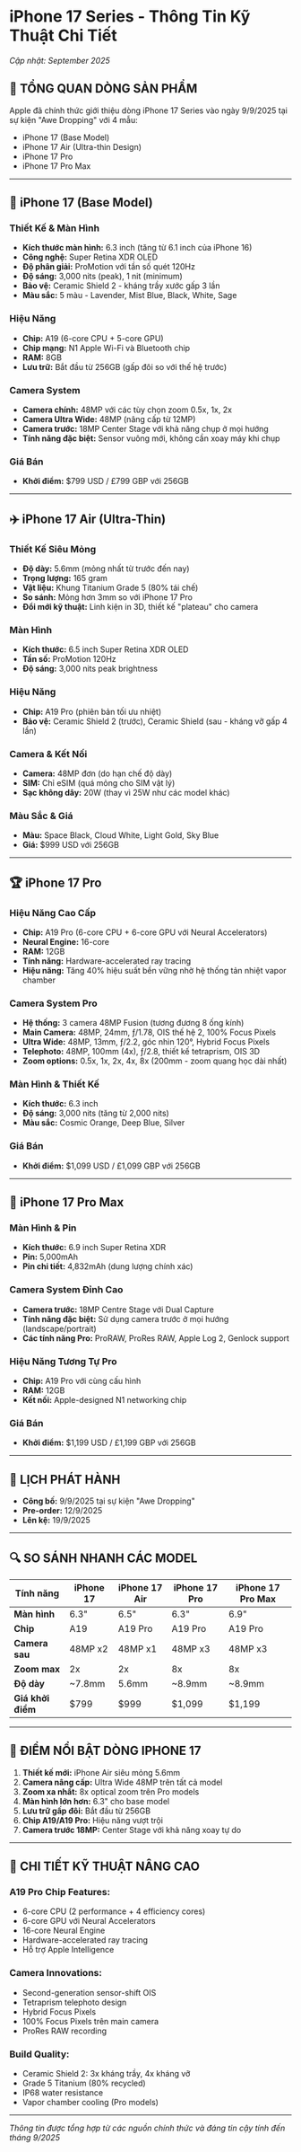 # iPhone 17 Series - Thông Tin Kỹ Thuật Chi Tiết

*Cập nhật: September 2025*

## 📱 TỔNG QUAN DÒNG SẢN PHẨM

Apple đã chính thức giới thiệu dòng iPhone 17 Series vào ngày 9/9/2025 tại sự kiện "Awe Dropping" với 4 mẫu:
- iPhone 17 (Base Model)
- iPhone 17 Air (Ultra-thin Design)
- iPhone 17 Pro
- iPhone 17 Pro Max

---

## 🔧 iPhone 17 (Base Model)

### **Thiết Kế & Màn Hình**
- **Kích thước màn hình:** 6.3 inch (tăng từ 6.1 inch của iPhone 16)
- **Công nghệ:** Super Retina XDR OLED
- **Độ phân giải:** ProMotion với tần số quét 120Hz
- **Độ sáng:** 3,000 nits (peak), 1 nit (minimum)
- **Bảo vệ:** Ceramic Shield 2 - kháng trầy xước gấp 3 lần
- **Màu sắc:** 5 màu - Lavender, Mist Blue, Black, White, Sage

### **Hiệu Năng**
- **Chip:** A19 (6-core CPU + 5-core GPU)
- **Chip mạng:** N1 Apple Wi-Fi và Bluetooth chip
- **RAM:** 8GB
- **Lưu trữ:** Bắt đầu từ 256GB (gấp đôi so với thế hệ trước)

### **Camera System**
- **Camera chính:** 48MP với các tùy chọn zoom 0.5x, 1x, 2x
- **Camera Ultra Wide:** 48MP (nâng cấp từ 12MP)
- **Camera trước:** 18MP Center Stage với khả năng chụp ở mọi hướng
- **Tính năng đặc biệt:** Sensor vuông mới, không cần xoay máy khi chụp

### **Giá Bán**
- **Khởi điểm:** $799 USD / £799 GBP với 256GB

---

## ✈️ iPhone 17 Air (Ultra-Thin)

### **Thiết Kế Siêu Mỏng**
- **Độ dày:** 5.6mm (mỏng nhất từ trước đến nay)
- **Trọng lượng:** 165 gram
- **Vật liệu:** Khung Titanium Grade 5 (80% tái chế)
- **So sánh:** Mỏng hơn 3mm so với iPhone 17 Pro
- **Đổi mới kỹ thuật:** Linh kiện in 3D, thiết kế "plateau" cho camera

### **Màn Hình**
- **Kích thước:** 6.5 inch Super Retina XDR OLED
- **Tần số:** ProMotion 120Hz
- **Độ sáng:** 3,000 nits peak brightness

### **Hiệu Năng**
- **Chip:** A19 Pro (phiên bản tối ưu nhiệt)
- **Bảo vệ:** Ceramic Shield 2 (trước), Ceramic Shield (sau - kháng vỡ gấp 4 lần)

### **Camera & Kết Nối**
- **Camera:** 48MP đơn (do hạn chế độ dày)
- **SIM:** Chỉ eSIM (quá mỏng cho SIM vật lý)
- **Sạc không dây:** 20W (thay vì 25W như các model khác)

### **Màu Sắc & Giá**
- **Màu:** Space Black, Cloud White, Light Gold, Sky Blue
- **Giá:** $999 USD với 256GB

---

## 🏆 iPhone 17 Pro

### **Hiệu Năng Cao Cấp**
- **Chip:** A19 Pro (6-core CPU + 6-core GPU với Neural Accelerators)
- **Neural Engine:** 16-core
- **RAM:** 12GB
- **Tính năng:** Hardware-accelerated ray tracing
- **Hiệu năng:** Tăng 40% hiệu suất bền vững nhờ hệ thống tản nhiệt vapor chamber

### **Camera System Pro**
- **Hệ thống:** 3 camera 48MP Fusion (tương đương 8 ống kính)
- **Main Camera:** 48MP, 24mm, ƒ/1.78, OIS thế hệ 2, 100% Focus Pixels
- **Ultra Wide:** 48MP, 13mm, ƒ/2.2, góc nhìn 120°, Hybrid Focus Pixels
- **Telephoto:** 48MP, 100mm (4x), ƒ/2.8, thiết kế tetraprism, OIS 3D
- **Zoom options:** 0.5x, 1x, 2x, 4x, 8x (200mm - zoom quang học dài nhất)

### **Màn Hình & Thiết Kế**
- **Kích thước:** 6.3 inch
- **Độ sáng:** 3,000 nits (tăng từ 2,000 nits)
- **Màu sắc:** Cosmic Orange, Deep Blue, Silver

### **Giá Bán**
- **Khởi điểm:** $1,099 USD / £1,099 GBP với 256GB

---

## 👑 iPhone 17 Pro Max

### **Màn Hình & Pin**
- **Kích thước:** 6.9 inch Super Retina XDR
- **Pin:** 5,000mAh
- **Pin chi tiết:** 4,832mAh (dung lượng chính xác)

### **Camera System Đỉnh Cao**
- **Camera trước:** 18MP Centre Stage với Dual Capture
- **Tính năng đặc biệt:** Sử dụng camera trước ở mọi hướng (landscape/portrait)
- **Các tính năng Pro:** ProRAW, ProRes RAW, Apple Log 2, Genlock support

### **Hiệu Năng Tương Tự Pro**
- **Chip:** A19 Pro với cùng cấu hình
- **RAM:** 12GB
- **Kết nối:** Apple-designed N1 networking chip

### **Giá Bán**
- **Khởi điểm:** $1,199 USD / £1,199 GBP với 256GB

---

## 📅 LỊCH PHÁT HÀNH

- **Công bố:** 9/9/2025 tại sự kiện "Awe Dropping"
- **Pre-order:** 12/9/2025
- **Lên kệ:** 19/9/2025

---

## 🔍 SO SÁNH NHANH CÁC MODEL

| Tính năng | iPhone 17 | iPhone 17 Air | iPhone 17 Pro | iPhone 17 Pro Max |
|-----------|-----------|---------------|---------------|-------------------|
| **Màn hình** | 6.3" | 6.5" | 6.3" | 6.9" |
| **Chip** | A19 | A19 Pro | A19 Pro | A19 Pro |
| **Camera sau** | 48MP x2 | 48MP x1 | 48MP x3 | 48MP x3 |
| **Zoom max** | 2x | 2x | 8x | 8x |
| **Độ dày** | ~7.8mm | 5.6mm | ~8.9mm | ~8.9mm |
| **Giá khởi điểm** | $799 | $999 | $1,099 | $1,199 |

---

## 🎯 ĐIỂM NỔI BẬT DÒNG IPHONE 17

1. **Thiết kế mới:** iPhone Air siêu mỏng 5.6mm
2. **Camera nâng cấp:** Ultra Wide 48MP trên tất cả model
3. **Zoom xa nhất:** 8x optical zoom trên Pro models
4. **Màn hình lớn hơn:** 6.3" cho base model
5. **Lưu trữ gấp đôi:** Bắt đầu từ 256GB
6. **Chip A19/A19 Pro:** Hiệu năng vượt trội
7. **Camera trước 18MP:** Center Stage với khả năng xoay tự do

---

## 🔧 CHI TIẾT KỸ THUẬT NÂNG CAO

### **A19 Pro Chip Features:**
- 6-core CPU (2 performance + 4 efficiency cores)
- 6-core GPU với Neural Accelerators
- 16-core Neural Engine
- Hardware-accelerated ray tracing
- Hỗ trợ Apple Intelligence

### **Camera Innovations:**
- Second-generation sensor-shift OIS
- Tetraprism telephoto design
- Hybrid Focus Pixels
- 100% Focus Pixels trên main camera
- ProRes RAW recording

### **Build Quality:**
- Ceramic Shield 2: 3x kháng trầy, 4x kháng vỡ
- Grade 5 Titanium (80% recycled)
- IP68 water resistance
- Vapor chamber cooling (Pro models)

---

*Thông tin được tổng hợp từ các nguồn chính thức và đáng tin cậy tính đến tháng 9/2025*